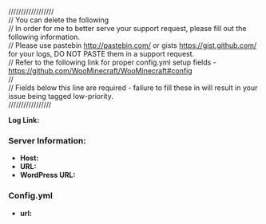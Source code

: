 //////////////////   
// You can delete the following   
// In order for me to better serve your support request, please fill out the following information.   
// Please use pastebin http://pastebin.com/ or gists https://gist.github.com/ for your logs, DO NOT PASTE them in a support request.   
// Refer to the following link for proper config.yml setup fields - https://github.com/WooMinecraft/WooMinecraft#config   
//   
// Fields below this line are required - failure to fill these in will result in your issue being tagged low-priority.   
/////////////////   

**Log Link:** 

### Server Information:
* **Host:**
* **URL:**
* **WordPress URL:**

### Config.yml
* **url:**